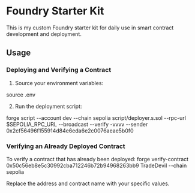 # Foundry Starter Kit 

This is my custom Foundry starter kit for daily use in smart contract development and deployment.

## Usage

### Deploying and Verifying a Contract

1. Source your environment variables:

source .env

2. Run the deployment script:

forge script --account dev --chain sepolia script/deployer.s.sol --rpc-url $SEPOLIA_RPC_URL --broadcast --verify -vvvv --sender 0x2cf56496f155914d84e6eda6e2c0076aeae5b0f0

### Verifying an Already Deployed Contract

To verify a contract that has already been deployed:
forge verify-contract 0x50c56eb8e5c30992cba712246b72b94968263bb9 TradeDevil --chain sepolia

Replace the address and contract name with your specific values.



